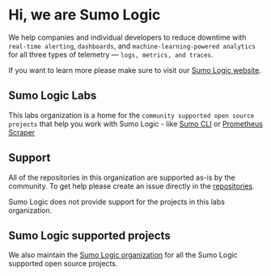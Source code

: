 # Hi, we are Sumo Logic

We help companies and individual developers to reduce downtime with `real-time alerting`, `dashboards`, and `machine-learning-powered analytics` for all three types of telemetry — `logs, metrics, and traces`.

If you want to learn more please make sure to visit our [Sumo Logic website][sumo-link].

[sumo-link]: https://sumologic.com

## Sumo Logic Labs

This labs organization is a home for the `community supported open source projects` that help you work with Sumo Logic - like [Sumo CLI][sumocli-link] or [Prometheus Scraper][prometheus-scraper-link]

[sumocli-link]: https://github.com/SumoLogic-Labs/sumocli
[prometheus-scraper-link]: https://github.com/SumoLogic-Labs/sumologic-prometheus-scraper

## Support

All of the repositories in this organization are supported as-is by the community. To get help please create an issue directly in the [repositories][gh-inc-org-repos].

Sumo Logic does not provide support for the projects in this labs organization.

[gh-inc-org-repos]: https://github.com/orgs/SumoLogic-Labs/repositories
## Sumo Logic supported projects

We also maintain the [Sumo Logic organization][gh-sumo-link] for all the Sumo Logic supported open source projects.

[gh-sumo-link]: https://github.com/SumoLogic
